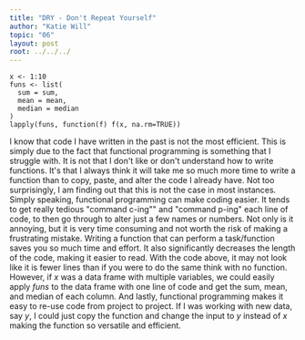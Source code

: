 ```yaml
---
title: "DRY - Don't Repeat Yourself"
author: "Katie Will"
topic: "06"
layout: post
root: ../../../
---
```



```
x <- 1:10
funs <- list(
  sum = sum,
  mean = mean,
  median = median
)
lapply(funs, function(f) f(x, na.rm=TRUE))
```


I know that code I have written in the past is not the most efficient. This is simply due to the fact that functional programming is something that I struggle with. It is not that I don't like or don't understand how to write functions. It's that I always think it will take me so much more time to write a function than to copy, paste, and alter the code I already have. Not too surprisingly, I am finding out that this is not the case in most instances. Simply speaking, functional programming can make coding easier. It tends to get really tedious "command c-ing"" and "command p-ing" each line of code, to then go through to alter just a few names or numbers. Not only is it annoying, but it is very time consuming and not worth the risk of making a frustrating mistake. Writing a function that can perform a task/function saves you so much time and effort. It also significantly decreases the length of the code, making it easier to read. With the code above, it may not look like it is fewer lines than if you were to do the same think with no function. However, if *x* was a data frame with multiple variables, we could easily apply *funs* to the data frame with one line of code and get the sum, mean, and median of each column. And lastly, functional programming makes it easy to re-use code from project to project. If I was working with new data, say *y*, I could just copy the function and change the input to *y* instead of *x* making the function so versatile and efficient.  


